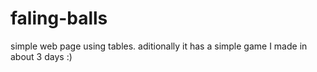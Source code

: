 # faling-balls
simple web page using tables.
aditionally it has a simple game I made in about 3 days :)
